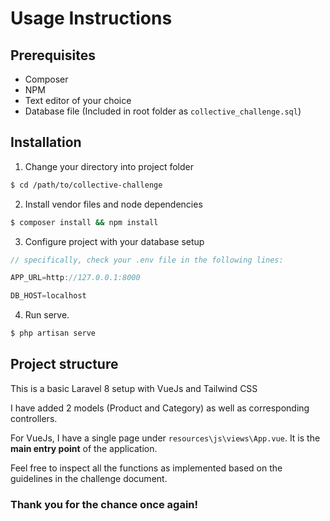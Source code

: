 # Usage Instructions

## Prerequisites
- Composer
- NPM
- Text editor of your choice
- Database file (Included in root folder as `collective_challenge.sql`)
## Installation
1. Change your directory into project folder
```bash
$ cd /path/to/collective-challenge
```
2. Install vendor files and node dependencies
```bash
$ composer install && npm install
```
3. Configure project with your database setup
```js
// specifically, check your .env file in the following lines:

APP_URL=http://127.0.0.1:8000

DB_HOST=localhost
```
4. Run serve.
```bash
$ php artisan serve
```

## Project structure
This is a basic Laravel 8 setup with VueJs and Tailwind CSS

I have added 2 models (Product and Category) as well as corresponding controllers.

For VueJs, I have a single page under `resources\js\views\App.vue`. It is the **main entry point** of the application.

Feel free to inspect all the functions as implemented based on the guidelines in the challenge document.

### Thank you for the chance once again!
